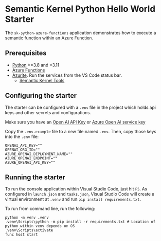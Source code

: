 # Semantic Kernel Python Hello World Starter

The `sk-python-azure-functions` application demonstrates how to execute a semantic function within an Azure Function.

## Prerequisites

- [Python](https://www.python.org/downloads/) >=3.8 and <3.11
- [Azure Functions](https://marketplace.visualstudio.com/items?itemName=ms-azuretools.vscode-azurefunctions)
- [Azurite](https://marketplace.visualstudio.com/items?itemName=Azurite.azurite). Run the services from the VS Code status bar.
  - [Semantic Kernel Tools](https://marketplace.visualstudio.com/items?itemName=ms-semantic-kernel.semantic-kernel)

## Configuring the starter

The starter can be configured with a `.env` file in the project which holds api keys and other secrets and configurations.

Make sure you have an
[Open AI API Key](https://openai.com/api/) or
[Azure Open AI service key](https://learn.microsoft.com/azure/cognitive-services/openai/quickstart?pivots=rest-api)

Copy the `.env.example` file to a new file named `.env`. Then, copy those keys into the `.env` file:

```
OPENAI_API_KEY=""
OPENAI_ORG_ID=""
AZURE_OPENAI_DEPLOYMENT_NAME=""
AZURE_OPENAI_ENDPOINT=""
AZURE_OPENAI_API_KEY=""
```

## Running the starter

To run the console application within Visual Studio Code, just hit `F5`.
As configured in `launch.json` and `tasks.json`, Visual Studio Code will create a virtual environment at `.venv` and run `pip install requirements.txt`.

To run from command line, run the following:

```
python -m venv .venv
.venv\Scripts\python -m pip install -r requirements.txt # Location of python within venv depends on OS
.venv\Scripts\activate
func host start
```
